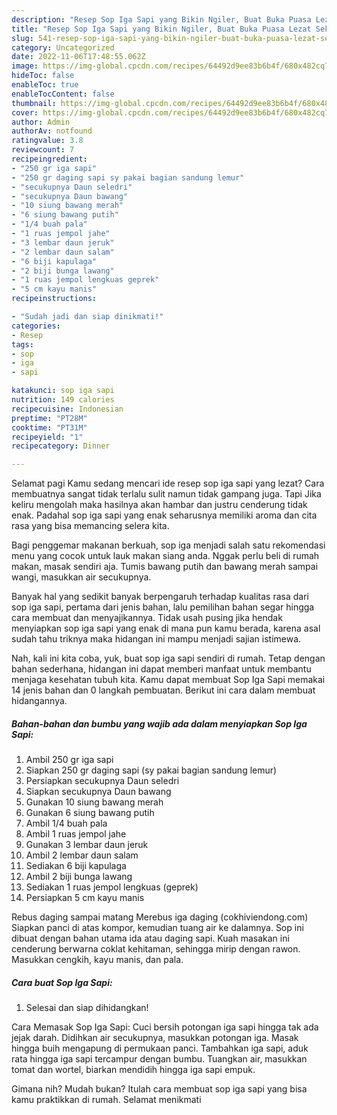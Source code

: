 ```yaml
---
description: "Resep Sop Iga Sapi yang Bikin Ngiler, Buat Buka Puasa Lezat Sekali"
title: "Resep Sop Iga Sapi yang Bikin Ngiler, Buat Buka Puasa Lezat Sekali"
slug: 541-resep-sop-iga-sapi-yang-bikin-ngiler-buat-buka-puasa-lezat-sekali
category: Uncategorized
date: 2022-11-06T17:48:55.062Z
image: https://img-global.cpcdn.com/recipes/64492d9ee83b6b4f/680x482cq70/sop-iga-sapi-foto-resep-utama.jpg
hideToc: false
enableToc: true
enableTocContent: false
thumbnail: https://img-global.cpcdn.com/recipes/64492d9ee83b6b4f/680x482cq70/sop-iga-sapi-foto-resep-utama.jpg
cover: https://img-global.cpcdn.com/recipes/64492d9ee83b6b4f/680x482cq70/sop-iga-sapi-foto-resep-utama.jpg
author: Admin
authorAv: notfound
ratingvalue: 3.8
reviewcount: 7
recipeingredient:
- "250 gr iga sapi"
- "250 gr daging sapi sy pakai bagian sandung lemur"
- "secukupnya Daun seledri"
- "secukupnya Daun bawang"
- "10 siung bawang merah"
- "6 siung bawang putih"
- "1/4 buah pala"
- "1 ruas jempol jahe"
- "3 lembar daun jeruk"
- "2 lembar daun salam"
- "6 biji kapulaga"
- "2 biji bunga lawang"
- "1 ruas jempol lengkuas geprek"
- "5 cm kayu manis"
recipeinstructions:

- "Sudah jadi dan siap dinikmati!"
categories:
- Resep
tags:
- sop
- iga
- sapi

katakunci: sop iga sapi 
nutrition: 149 calories
recipecuisine: Indonesian
preptime: "PT28M"
cooktime: "PT31M"
recipeyield: "1"
recipecategory: Dinner

---
```



Selamat pagi Kamu sedang mencari ide resep sop iga sapi yang lezat? Cara membuatnya sangat tidak terlalu sulit namun tidak gampang juga. Tapi Jika keliru mengolah maka hasilnya akan hambar dan justru cenderung tidak enak. Padahal sop iga sapi yang enak seharusnya memiliki aroma dan cita rasa yang bisa memancing selera kita.


Bagi penggemar makanan berkuah, sop iga menjadi salah satu rekomendasi menu yang cocok untuk lauk makan siang anda. Nggak perlu beli di rumah makan, masak sendiri aja. Tumis bawang putih dan bawang merah sampai wangi, masukkan air secukupnya.

Banyak hal yang sedikit banyak berpengaruh terhadap kualitas rasa dari sop iga sapi, pertama dari jenis bahan, lalu pemilihan bahan segar hingga cara membuat dan menyajikannya. Tidak usah pusing jika hendak menyiapkan sop iga sapi yang enak di mana pun kamu berada, karena asal sudah tahu triknya maka hidangan ini mampu menjadi sajian istimewa.


Nah, kali ini kita coba, yuk, buat sop iga sapi sendiri di rumah. Tetap dengan bahan sederhana, hidangan ini dapat memberi manfaat untuk membantu menjaga kesehatan tubuh kita. Kamu dapat membuat Sop Iga Sapi memakai 14 jenis bahan dan 0 langkah pembuatan. Berikut ini cara dalam membuat hidangannya.

<!--inarticleads1-->

##### Bahan-bahan dan bumbu yang wajib ada dalam menyiapkan Sop Iga Sapi:

1. Ambil 250 gr iga sapi
1. Siapkan 250 gr daging sapi (sy pakai bagian sandung lemur)
1. Persiapkan secukupnya Daun seledri
1. Siapkan secukupnya Daun bawang
1. Gunakan 10 siung bawang merah
1. Gunakan 6 siung bawang putih
1. Ambil 1/4 buah pala
1. Ambil 1 ruas jempol jahe
1. Gunakan 3 lembar daun jeruk
1. Ambil 2 lembar daun salam
1. Sediakan 6 biji kapulaga
1. Ambil 2 biji bunga lawang
1. Sediakan 1 ruas jempol lengkuas (geprek)
1. Persiapkan 5 cm kayu manis


Rebus daging sampai matang Merebus iga daging (cokhiviendong.com) Siapkan panci di atas kompor, kemudian tuang air ke dalamnya. Sop ini dibuat dengan bahan utama ida atau daging sapi. Kuah masakan ini cenderung berwarna coklat kehitaman, sehingga mirip dengan rawon. Masukkan cengkih, kayu manis, dan pala. 

<!--inarticleads2-->

##### Cara buat Sop Iga Sapi:


1. Selesai dan siap dihidangkan!

Cara Memasak Sop Iga Sapi: Cuci bersih potongan iga sapi hingga tak ada jejak darah. Didihkan air secukupnya, masukkan potongan iga. Masak hingga buih mengapung di permukaan panci. Tambahkan iga sapi, aduk rata hingga iga sapi tercampur dengan bumbu. Tuangkan air, masukkan tomat dan wortel, biarkan mendidih hingga iga sapi empuk. 

Gimana nih? Mudah bukan? Itulah cara membuat sop iga sapi yang bisa kamu praktikkan di rumah. Selamat menikmati
